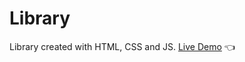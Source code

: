 # Library
Library created with HTML, CSS and JS.
[Live Demo](https://balexandermunoz.github.io/Library/) :point_left:
